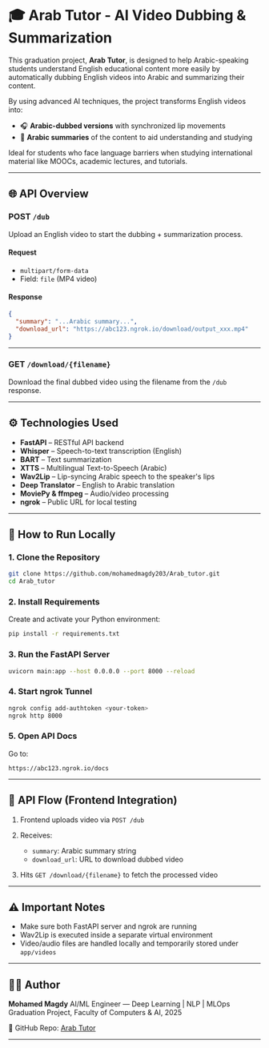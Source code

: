 # 🎓 Arab Tutor - AI Video Dubbing & Summarization

This graduation project, **Arab Tutor**, is designed to help Arabic-speaking students understand English educational content more easily by automatically dubbing English videos into Arabic and summarizing their content.

By using advanced AI techniques, the project transforms English videos into:

* 🎧 **Arabic-dubbed versions** with synchronized lip movements
* 🧠 **Arabic summaries** of the content to aid understanding and studying

Ideal for students who face language barriers when studying international material like MOOCs, academic lectures, and tutorials.

---

## 🌐 API Overview

### POST `/dub`

Upload an English video to start the dubbing + summarization process.

#### Request

* `multipart/form-data`
* Field: `file` (MP4 video)

#### Response

```json
{
  "summary": "...Arabic summary...",
  "download_url": "https://abc123.ngrok.io/download/output_xxx.mp4"
}
```

---

### GET `/download/{filename}`

Download the final dubbed video using the filename from the `/dub` response.

---

## ⚙️ Technologies Used

* **FastAPI** – RESTful API backend
* **Whisper** – Speech-to-text transcription (English)
* **BART** – Text summarization
* **XTTS** – Multilingual Text-to-Speech (Arabic)
* **Wav2Lip** – Lip-syncing Arabic speech to the speaker's lips
* **Deep Translator** – English to Arabic translation
* **MoviePy & ffmpeg** – Audio/video processing
* **ngrok** – Public URL for local testing

---

## 🚀 How to Run Locally

### 1. Clone the Repository

```bash
git clone https://github.com/mohamedmagdy203/Arab_tutor.git
cd Arab_tutor
```

### 2. Install Requirements

Create and activate your Python environment:

```bash
pip install -r requirements.txt
```

### 3. Run the FastAPI Server

```bash
uvicorn main:app --host 0.0.0.0 --port 8000 --reload
```

### 4. Start ngrok Tunnel

```bash
ngrok config add-authtoken <your-token>
ngrok http 8000
```

### 5. Open API Docs

Go to:

```
https://abc123.ngrok.io/docs
```

---

## 🔁 API Flow (Frontend Integration)

1. Frontend uploads video via `POST /dub`
2. Receives:

   * `summary`: Arabic summary string
   * `download_url`: URL to download dubbed video
3. Hits `GET /download/{filename}` to fetch the processed video

---

## ⚠️ Important Notes

* Make sure both FastAPI server and ngrok are running
* Wav2Lip is executed inside a separate virtual environment
* Video/audio files are handled locally and temporarily stored under `app/videos`

---

## 👨‍💻 Author

**Mohamed Magdy**
AI/ML Engineer — Deep Learning | NLP | MLOps
Graduation Project, Faculty of Computers & AI, 2025

🔗 GitHub Repo: [Arab Tutor](https://github.com/mohamedmagdy203/Arab_tutor)

---
